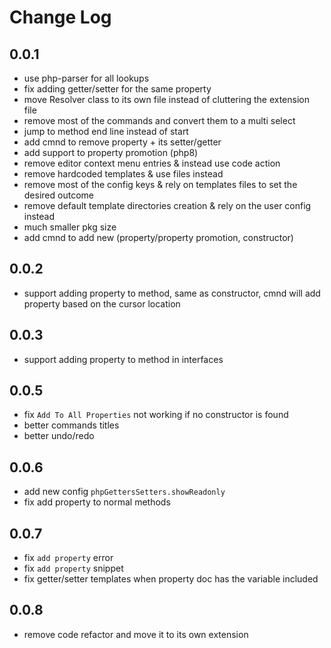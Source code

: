 # Change Log

## 0.0.1

- use php-parser for all lookups
- fix adding getter/setter for the same property
- move Resolver class to its own file instead of cluttering the extension file
- remove most of the commands and convert them to a multi select
- jump to method end line instead of start
- add cmnd to remove property + its setter/getter
- add support to property promotion (php8)
- remove editor context menu entries & instead use code action
- remove hardcoded templates & use files instead
- remove most of the config keys & rely on templates files to set the desired outcome
- remove default template directories creation & rely on the user config instead
- much smaller pkg size
- add cmnd to add new (property/property promotion, constructor)

## 0.0.2

- support adding property to method, same as constructor, cmnd will add property based on the cursor location

## 0.0.3

- support adding property to method in interfaces

## 0.0.5

- fix `Add To All Properties` not working if no constructor is found
- better commands titles
- better undo/redo

## 0.0.6

- add new config `phpGettersSetters.showReadonly`
- fix add property to normal methods

## 0.0.7

- fix `add property` error
- fix `add property` snippet
- fix getter/setter templates when property doc has the variable included

## 0.0.8

- remove code refactor and move it to its own extension

